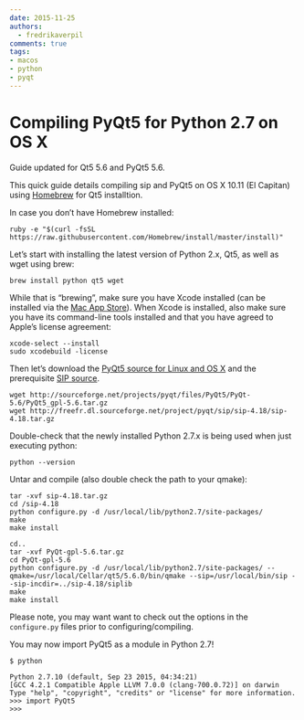 ```yaml
---
date: 2015-11-25
authors:
  - fredrikaverpil
comments: true
tags:
- macos
- python
- pyqt
---
```


# Compiling PyQt5 for Python 2.7 on OS X

<div class="message">
  Guide updated for Qt5 5.6 and PyQt5 5.6.
</div>

This quick guide details compiling sip and PyQt5 on OS X 10.11 (El Capitan) using [Homebrew](http://brew.sh) for Qt5 installtion.

<!-- more -->

In case you don’t have Homebrew installed:

    ruby -e "$(curl -fsSL https://raw.githubusercontent.com/Homebrew/install/master/install)"

Let’s start with installing the latest version of Python 2.x, Qt5, as well as wget using brew:

    brew install python qt5 wget

While that is “brewing”, make sure you have Xcode installed (can be installed via the [Mac App Store](https://itunes.apple.com/en/app/xcode/id497799835?mt=12)). When Xcode is installed, also make sure you have its command-line tools installed and that you have agreed to Apple’s license agreement:

    xcode-select --install
    sudo xcodebuild -license

Then let’s download the [PyQt5 source for Linux and OS X](https://riverbankcomputing.com/software/pyqt/download5) and the prerequisite [SIP source](https://riverbankcomputing.com/software/sip/download).

    wget http://sourceforge.net/projects/pyqt/files/PyQt5/PyQt-5.6/PyQt5_gpl-5.6.tar.gz
    wget http://freefr.dl.sourceforge.net/project/pyqt/sip/sip-4.18/sip-4.18.tar.gz

Double-check that the newly installed Python 2.7.x is being used when just executing python:

    python --version

Untar and compile (also double check the path to your qmake):

    tar -xvf sip-4.18.tar.gz
    cd /sip-4.18
    python configure.py -d /usr/local/lib/python2.7/site-packages/
    make
    make install

    cd..
    tar -xvf PyQt-gpl-5.6.tar.gz
    cd PyQt-gpl-5.6
    python configure.py -d /usr/local/lib/python2.7/site-packages/ --qmake=/usr/local/Cellar/qt5/5.6.0/bin/qmake --sip=/usr/local/bin/sip --sip-incdir=../sip-4.18/siplib
    make
    make install

Please note, you may want want to check out the options in the `configure.py` files prior to configuring/compiling.

You may now import PyQt5 as a module in Python 2.7!

    $ python

    Python 2.7.10 (default, Sep 23 2015, 04:34:21)
    [GCC 4.2.1 Compatible Apple LLVM 7.0.0 (clang-700.0.72)] on darwin
    Type "help", "copyright", "credits" or "license" for more information.
    >>> import PyQt5
    >>>